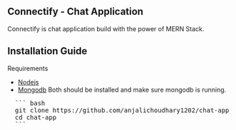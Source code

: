 ## Connectify - Chat Application
Connectify is chat application build with the power of MERN Stack. 

## Installation Guide
Requirements
* [Nodejs](https://nodejs.org/en/download)
* [Mongodb](https://www.mongodb.com/docs/manual/administration/install-community/)
Both should be installed and make sure mongodb is running.
<pre>
  &#96&#96&#96 bash
  git clone https://github.com/anjalichoudhary1202/chat-app
  cd chat-app
  &#96&#96&#96
</pre>
